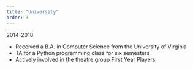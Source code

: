 ```yaml
---
title: "University"
order: 3
---
```


2014-2018

- Received a B.A. in Computer Science from the University of Virginia
- TA for a Python programming class for six semesters
- Actively involved in the theatre group First Year Players
